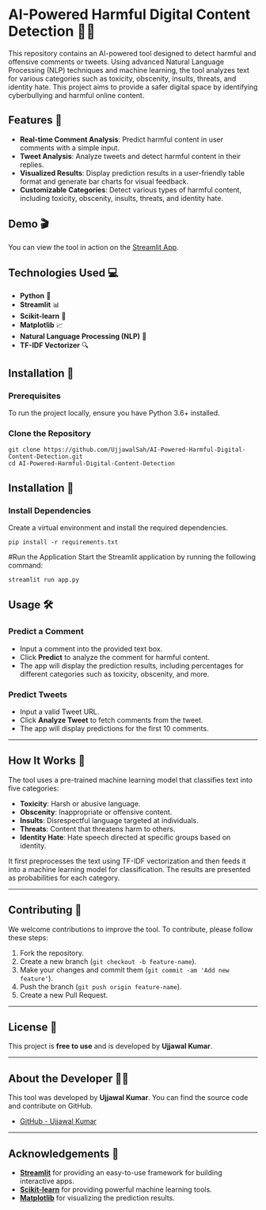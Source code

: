# AI-Powered Harmful Digital Content Detection 🤖🚫

This repository contains an AI-powered tool designed to detect harmful and offensive comments or tweets. Using advanced Natural Language Processing (NLP) techniques and machine learning, the tool analyzes text for various categories such as toxicity, obscenity, insults, threats, and identity hate. This project aims to provide a safer digital space by identifying cyberbullying and harmful online content.

## Features 🌟

- **Real-time Comment Analysis**: Predict harmful content in user comments with a simple input.
- **Tweet Analysis**: Analyze tweets and detect harmful content in their replies.
- **Visualized Results**: Display prediction results in a user-friendly table format and generate bar charts for visual feedback.
- **Customizable Categories**: Detect various types of harmful content, including toxicity, obscenity, insults, threats, and identity hate.

## Demo 🎬

You can view the tool in action on the [Streamlit App](https://ai-powered-harmful-digital-content-detection.streamlit.app/).

## Technologies Used 💻

- **Python** 🐍
- **Streamlit** 📊
- **Scikit-learn** 🧠
- **Matplotlib** 📈
- **Natural Language Processing (NLP)** 💬
- **TF-IDF Vectorizer** 🔍

## Installation 🔧

### Prerequisites

To run the project locally, ensure you have Python 3.6+ installed.

### Clone the Repository

```
git clone https://github.com/UjjawalSah/AI-Powered-Harmful-Digital-Content-Detection.git
cd AI-Powered-Harmful-Digital-Content-Detection
```

## Installation 🔧

### Install Dependencies

Create a virtual environment and install the required dependencies.

```
pip install -r requirements.txt
```
#Run the Application
Start the Streamlit application by running the following command:
```
streamlit run app.py
```
## Usage 🛠️

### Predict a Comment
- Input a comment into the provided text box.
- Click **Predict** to analyze the comment for harmful content.
- The app will display the prediction results, including percentages for different categories such as toxicity, obscenity, and more.

### Predict Tweets
- Input a valid Tweet URL.
- Click **Analyze Tweet** to fetch comments from the tweet.
- The app will display predictions for the first 10 comments.

---

## How It Works 🧠

The tool uses a pre-trained machine learning model that classifies text into five categories:

- **Toxicity**: Harsh or abusive language.
- **Obscenity**: Inappropriate or offensive content.
- **Insults**: Disrespectful language targeted at individuals.
- **Threats**: Content that threatens harm to others.
- **Identity Hate**: Hate speech directed at specific groups based on identity.

It first preprocesses the text using TF-IDF vectorization and then feeds it into a machine learning model for classification. The results are presented as probabilities for each category.

---

## Contributing 🤝

We welcome contributions to improve the tool. To contribute, please follow these steps:

1. Fork the repository.
2. Create a new branch (`git checkout -b feature-name`).
3. Make your changes and commit them (`git commit -am 'Add new feature'`).
4. Push the branch (`git push origin feature-name`).
5. Create a new Pull Request.

---

## License 📄

This project is **free to use** and is developed by **Ujjawal Kumar**.

---

## About the Developer 👨‍💻

This tool was developed by **Ujjawal Kumar**. You can find the source code and contribute on GitHub.

- [GitHub - Ujjawal Kumar](https://github.com/UjjawalSah)

---

## Acknowledgements 🙏

- **[Streamlit](https://streamlit.io/)** for providing an easy-to-use framework for building interactive apps.
- **[Scikit-learn](https://scikit-learn.org/)** for providing powerful machine learning tools.
- **[Matplotlib](https://matplotlib.org/)** for visualizing the prediction results.
